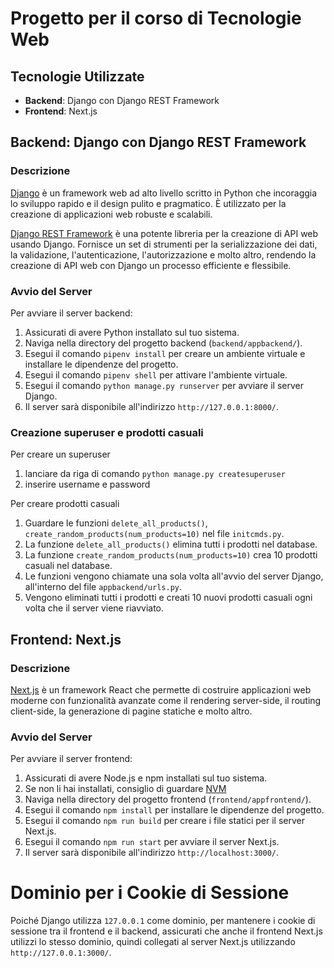 # Progetto per il corso di Tecnologie Web

## Tecnologie Utilizzate

- **Backend**: Django con Django REST Framework
- **Frontend**: Next.js

## Backend: Django con Django REST Framework

### Descrizione

[Django](https://www.djangoproject.com/) è un framework web ad alto livello scritto in Python che incoraggia lo sviluppo rapido e il design pulito e pragmatico. È utilizzato per la creazione di applicazioni web robuste e scalabili.

[Django REST Framework](https://www.django-rest-framework.org/) è una potente libreria per la creazione di API web usando Django. Fornisce un set di strumenti per la serializzazione dei dati, la validazione, l'autenticazione, l'autorizzazione e molto altro, rendendo la creazione di API web con Django un processo efficiente e flessibile.

### Avvio del Server

Per avviare il server backend:

1. Assicurati di avere Python installato sul tuo sistema.
2. Naviga nella directory del progetto backend (`backend/appbackend/`).
3. Esegui il comando `pipenv install` per creare un ambiente virtuale e installare le dipendenze del progetto.
4. Esegui il comando `pipenv shell` per attivare l'ambiente virtuale.
5. Esegui il comando `python manage.py runserver` per avviare il server Django.
6. Il server sarà disponibile all'indirizzo `http://127.0.0.1:8000/`.

### Creazione superuser e prodotti casuali

Per creare un superuser

1. lanciare da riga di comando `python manage.py createsuperuser`
2. inserire username e password

Per creare prodotti casuali

1. Guardare le funzioni `delete_all_products()`, `create_random_products(num_products=10)` nel file `initcmds.py`.
2. La funzione `delete_all_products()` elimina tutti i prodotti nel database.
3. La funzione `create_random_products(num_products=10)` crea 10 prodotti casuali nel database.
4. Le funzioni vengono chiamate una sola volta all'avvio del server Django, all'interno del file `appbackend/urls.py`.
5. Vengono eliminati tutti i prodotti e creati 10 nuovi prodotti casuali ogni volta che il server viene riavviato.


## Frontend: Next.js

### Descrizione

[Next.js](https://nextjs.org/) è un framework React che permette di costruire applicazioni web moderne con funzionalità avanzate come il rendering server-side, il routing client-side, la generazione di pagine statiche e molto altro.

### Avvio del Server

Per avviare il server frontend:

1. Assicurati di avere Node.js e npm installati sul tuo sistema.
2. Se non li hai installati, consiglio di guardare [NVM](https://github.com/nvm-sh/nvm)
3. Naviga nella directory del progetto frontend (`frontend/appfrontend/`).
4. Esegui il comando `npm install` per installare le dipendenze del progetto.
5. Esegui il comando `npm run build` per creare i file statici per il server Next.js.
6. Esegui il comando `npm run start` per avviare il server Next.js.
7. Il server sarà disponibile all'indirizzo `http://localhost:3000/`.


# Dominio per i Cookie di Sessione

Poiché Django utilizza `127.0.0.1` come dominio, per mantenere i cookie di sessione tra il frontend e il backend, assicurati che anche il frontend Next.js utilizzi lo stesso dominio, quindi collegati al server Next.js utilizzando `http://127.0.0.1:3000/`.
